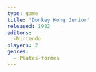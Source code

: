 ```yaml
---
type: game
title: 'Donkey Kong Junior'
released: 1982
editors: 
  -Nintendo
players: 2
genres:
  - Plates-formes
---
```

